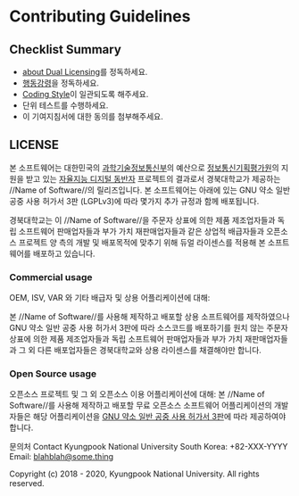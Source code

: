 # Contributing Guidelines

## Checklist Summary

- [about Dual Licensing](#about-dual-licensing)를 정독하세요.
- [행동강령](https://github.com/Katinor/CESLeA_readme_template/blob/master/CODE_OF_CONDUCT_ko.md)을 정독하세요.
- [Coding Style](https://www.python.org/dev/peps/pep-0008/)이 일관되도록 해주세요. <!--- You can use another coding style. just write below as additional paragraph-->
- 단위 테스트를 수행하세요.
- 이 기여지침서에 대한 동의를 첨부해주세요.

## LICENSE

본 소프트웨어는 대한민국의 [과학기술정보통신부]의 예산으로 [정보통신기획평가원]의 지원을 받고 있는 [자율지능 디지털 동반자] 프로젝트의 결과로서 경북대학교가 제공하는 //Name of Software//의 릴리즈입니다. 본 소프트웨어는 아래에 있는 GNU 약소 일반 공중 사용 허가서 3판 (LGPLv3)에 따라 몇가지 추가 규정과 함께 배포됩니다.

경북대학교는 이 //Name of Software//을 주문자 상표에 의한 제품 제조업자들과 독립 소프트웨어 판매업자들과 부가 가치 재판매업자들과 같은 상업적 배급자들과 오픈소스 프로젝트 양 측의 개발 및 배포목적에 맞추기 위해 듀얼 라이센스를 적용해 본 소프트웨어를 배포하고 있습니다.

### Commercial usage
OEM, ISV, VAR 와 기타 배급자 및 상용 어플리케이션에 대해:

본 //Name of Software//를 사용해 제작하고 배포할 상용 소프트웨어를 제작하였으나 GNU 약소 일반 공중 사용 허가서 3판에 따라 소스코드를 배포하기를 원치 않는 주문자 상표에 의한 제품 제조업자들과 독립 소프트웨어 판매업자들과 부가 가치 재판매업자들과 그 외 다른 배포업자들은 경북대학교와 상용 라이센스를 채결해야만 합니다.

### Open Source usage
오픈소스 프로젝트 및 그 외 오픈소스 이용 어플리케이션에 대해:
본 //Name of Software//를 사용해 제작하고 배포할 무료 오픈소스 소프트웨어 어플리케이션의 개발자들은 해당 어플리케이션을 [GNU 약소 일반 공중 사용 허가서 3판]에 따라 제공하여야 합니다.

문의처
Contact Kyungpook National University
South Korea: +82-XXX-YYYY
Email: blahblah@some.thing

Copyright (c) 2018 - 2020, Kyungpook National University. All rights reserved.


<!---
Here is for making links. if you used [blahblah] above this section, Here you can make them hypertext.
You need to change the destination of [license] and [README for Korean~~] to your own repository.
-->

[자율지능 디지털 동반자]: http://aicompanion.or.kr/
[과학기술정보통신부]: https://www.msit.go.kr/
[정보통신기획평가원]: https://www.iitp.kr/
[GNU 약소 일반 공중 사용 허가서 3판]: https://github.com/Ckst123/CESLeA/blob/dev/LICENSE